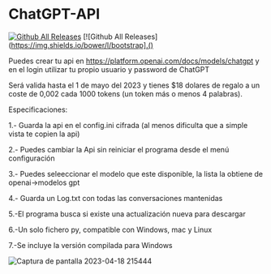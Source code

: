 # ChatGPT-API

[![Github All Releases](https://img.shields.io/github/downloads/emo44/ChatGPT-API/total.svg)]()
[![Github All Releases](https://img.shields.io/bower/l/bootstrap].()

Puedes crear tu api en https://platform.openai.com/docs/models/chatgpt y en el login utilizar tu propio usuario y password de ChatGPT

Será valida hasta el 1 de mayo del 2023 y tienes $18 dolares de regalo
a un coste de 0,002 cada 1000 tokens (un token más o menos 4 palabras).

Especificaciones:

1.- Guarda la api en el config.ini cifrada (al menos dificulta que a simple vista te copien la api)

2.- Puedes cambiar la Api sin reiniciar el programa desde el menú configuración

3.- Puedes seleeccionar el modelo que este disponible, la lista la obtiene de openai->modelos gpt

4.- Guarda un Log.txt con todas las conversaciones mantenidas

5.-El programa busca si existe una actualización nueva para descargar

6.-Un solo fichero py, compatible con Windows, mac y Linux

7.-Se incluye la versión compilada para Windows


![Captura de pantalla 2023-04-18 215444](https://user-images.githubusercontent.com/2462238/232890629-23e36b4e-9e8a-40b5-93f8-546fc1462e40.jpg)




